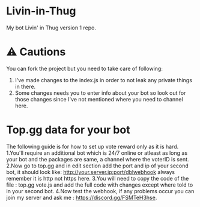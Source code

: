 # Livin-in-Thug
My bot Livin' in Thug version 1 repo.

# ⚠️ Cautions
You can fork the project but you need to take care of following:
1. I've made changes to the index.js in order to not leak any private things in there.
2. Some changes needs you to enter info about your bot so look out for those changes since I've not mentioned where you need to channel here.

# Top.gg data for your bot
The following guide is for how to set up vote reward only as it is hard.
1.You'll require an additional bot which is 24/7 online or atleast as long as your bot and the packages are same, a channel where the voterID is sent.
2.Now go to top.gg and in edit section add the port and ip of your second bot, it should look like: http://your.server.ip:port/dblwebhook
always remember it is http not https here.
3.You will need to copy the code of the file : top.gg vote.js
and add the full code with changes except where told to in your second bot.
4.Now test the webhook, if any problems occur you can join my server and ask me : https://discord.gg/FSMTeH3hse.



